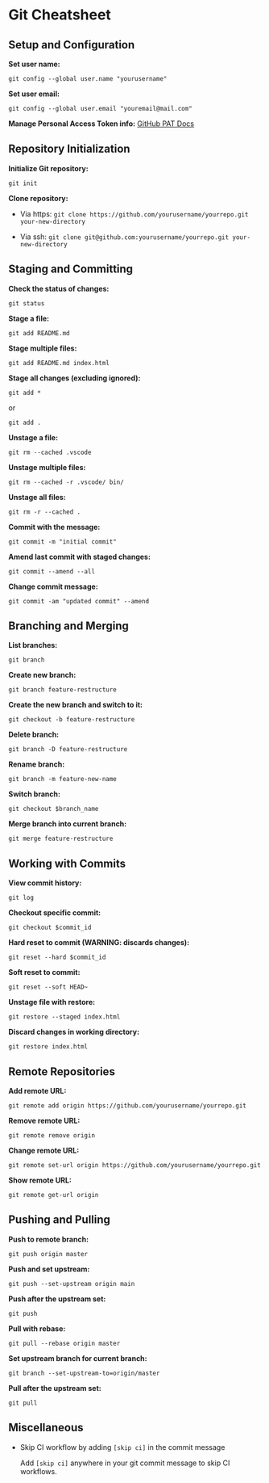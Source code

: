 # Git Cheatsheet

## Setup and Configuration

**Set user name:**

`git config --global user.name "yourusername"`

**Set user email:**

`git config --global user.email "youremail@mail.com"`

**Manage Personal Access Token info:**
[GitHub PAT Docs](https://docs.github.com/en/authentication/keeping-your-account-and-data-secure/managing-your-personal-access-tokens)

## Repository Initialization

**Initialize Git repository:**

`git init`

**Clone repository:**

- Via https: `git clone https://github.com/yourusername/yourrepo.git your-new-directory`

- Via ssh: `git clone git@github.com:yourusername/yourrepo.git your-new-directory`

## Staging and Committing

**Check the status of changes:**

`git status`

**Stage a file:**

`git add README.md`

**Stage multiple files:**

`git add README.md index.html`

**Stage all changes (excluding ignored):**

`git add *`

or

`git add .`

**Unstage a file:**

`git rm --cached .vscode`

**Unstage multiple files:**

`git rm --cached -r .vscode/ bin/`

**Unstage all files:**

`git rm -r --cached .`

**Commit with the message:**

`git commit -m "initial commit"`

**Amend last commit with staged changes:**

`git commit --amend --all`

**Change commit message:**

`git commit -am "updated commit" --amend`

## Branching and Merging

**List branches:**

`git branch`

**Create new branch:**

`git branch feature-restructure`

**Create the new branch and switch to it:**

`git checkout -b feature-restructure`

**Delete branch:**

`git branch -D feature-restructure`

**Rename branch:**

`git branch -m feature-new-name`

**Switch branch:**

`git checkout $branch_name`

**Merge branch into current branch:**

`git merge feature-restructure`

## Working with Commits

**View commit history:**

`git log`

**Checkout specific commit:**

`git checkout $commit_id`

**Hard reset to commit (WARNING: discards changes):**

`git reset --hard $commit_id`

**Soft reset to commit:**

`git reset --soft HEAD~`

**Unstage file with restore:**

`git restore --staged index.html`

**Discard changes in working directory:**

`git restore index.html`

## Remote Repositories

**Add remote URL:**

`git remote add origin https://github.com/yourusername/yourrepo.git`

**Remove remote URL:**

`git remote remove origin`

**Change remote URL:**

`git remote set-url origin https://github.com/yourusername/yourrepo.git`

**Show remote URL:**

`git remote get-url origin`

## Pushing and Pulling

**Push to remote branch:**

`git push origin master`

**Push and set upstream:**

`git push --set-upstream origin main`

**Push after the upstream set:**

`git push`

**Pull with rebase:**

`git pull --rebase origin master`

**Set upstream branch for current branch:**

`git branch --set-upstream-to=origin/master`

**Pull after the upstream set:**

`git pull`

## Miscellaneous

- Skip CI workflow by adding `[skip ci]` in the commit message

  Add `[skip ci]` anywhere in your git commit message to skip CI workflows.

